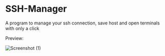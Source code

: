 # SSH-Manager
A program to manage your ssh connection, save host and open terminals with only a click

Preview:

![Screenshot (1)](https://github.com/Musy05/SSH-Manager/assets/82262976/219bf600-2008-4986-bfdb-f466138d482f)

